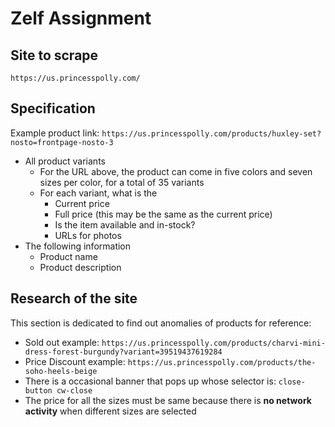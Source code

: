 # Zelf Assignment

## Site to scrape

`https://us.princesspolly.com/`

## Specification

Example product link: `https://us.princesspolly.com/products/huxley-set?nosto=frontpage-nosto-3`

- All product variants
  - For the URL above, the product can come in five colors and seven sizes per
      color, for a total of 35 variants
  - For each variant, what is the
    - Current price
    - Full price (this may be the same as the current price)
    - Is the item available and in-stock?
    - URLs for photos
- The following information
  - Product name
  - Product description

## Research of the site

This section is dedicated to find out anomalies of products for reference:

- Sold out example: `https://us.princesspolly.com/products/charvi-mini-dress-forest-burgundy?variant=39519437619284`
- Price Discount example: `https://us.princesspolly.com/products/the-soho-heels-beige`
- There is a occasional banner that pops up whose selector is: `close-button cw-close`
- The price for all the sizes must be same because there is **no network activity** when different sizes are selected
